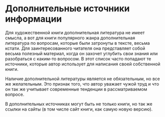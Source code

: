 
# Дополнительные источники информации

Для художественной книги дополнительная литература не имеет смысла, а
вот для книги популярного жанра дополнительная литература по вопросам,
которые были затронуты в тексте, весьма кстати.  Для заинтересованного
читателя она представляет собой весьма полезный материал, когда он
захочет углубить свои знания или разобраться с каким-то вопросом.  В
этот список часто попадают те источники, которые автор использует для
написания своей собственной книги.

Наличие дополнительной литературы является не обязательным, но все же
желательным.  Это признак того, что автор уважает чужой труд и что он
так же учитывает современные тенденции в рассматриваемом вопросе.

В дополнительных источниках могут быть не только книги, но так же
ссылки на сайты (в том числе сайт книги, как самую новую версию).
